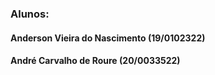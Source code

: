 ### Alunos:
#### Anderson Vieira do Nascimento (19/0102322)
#### André Carvalho de Roure (20/0033522)
